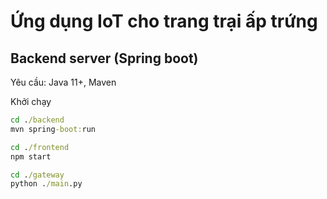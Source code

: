 # Ứng dụng IoT cho trang trại ấp trứng

## Backend server (Spring boot)

Yêu cầu: Java 11+, Maven

Khởi chạy

```cmd
cd ./backend
mvn spring-boot:run
```

```cmd
cd ./frontend
npm start
```

```cmd
cd ./gateway
python ./main.py
```
